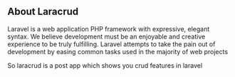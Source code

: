 

## About Laracrud

Laravel is a web application PHP framework with expressive, elegant syntax. We believe development must be an enjoyable and creative experience to be truly fulfilling. Laravel attempts to take the pain out of development by easing common tasks used in the majority of web projects

So laracrud is a post app which shows you crud features in laravel

